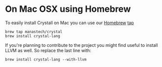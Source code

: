 # On Mac OSX using Homebrew

To easily install Crystall on Mac you can use our [Homebrew](http://brew.sh/) [tap](https://github.com/Homebrew/homebrew/wiki/brew-tap)

```
brew tap manastech/crystal
brew install crystal-lang
```

If you're planning to contribute to the project you might find useful to install LLVM as well. So replace the last line with:

```
brew install crystal-lang --with-llvm
```

